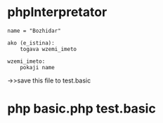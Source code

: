 # phpInterpretator


```
name = "Bozhidar"

ako (e_istina):
    togava wzemi_imeto

wzemi_imeto:
    pokaji name
```

->>save this file to test.basic
    
# php basic.php test.basic
